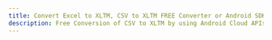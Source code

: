 ---title: Convert Excel to XLTM, CSV to XLTM FREE Converter or Android SDKdescription: Free Conversion of CSV to XLTM by using Android Cloud APIs & SDKs. Also Create, Edit & Render Microsoft Excel, CSV and SpreadsheetML worksheets or spreadsheet in the Cloud.---